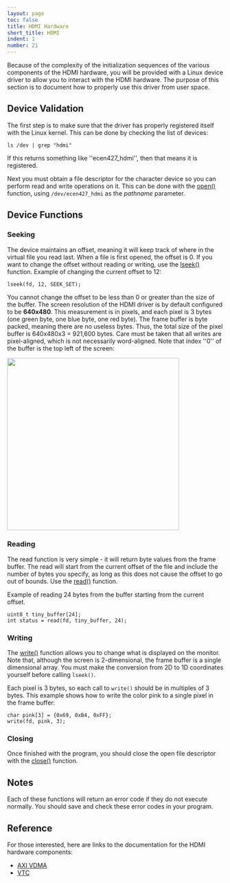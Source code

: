 ```yaml
---
layout: page
toc: false
title: HDMI Hardware
short_title: HDMI
indent: 1
number: 21
---
```


Because of the complexity of the initialization sequences of the various components of the HDMI hardware, you will be provided with a Linux device driver to allow you to interact with the HDMI hardware.  The purpose of this section is to document how to properly use this driver from user space.

## Device Validation 
The first step is to make sure that the driver has properly registered itself with the Linux kernel.  This can be done by checking the list of devices:

    ls /dev | grep "hdmi"


If this returns something like ''ecen427_hdmi'', then that means it is registered.

Next you must obtain a file descriptor for the character device so you can perform read and write operations on it.  This can be done with the [open()](http://man7.org/linux/man-pages/man2/open.2.html) function, using `/dev/ecen427_hdmi` as the *pathname* parameter.

## Device Functions 

### Seeking
The device maintains an offset, meaning it will keep track of where in the virtual file you read last.  When a file is first opened, the offset is 0.  If you want to change the offset without reading or writing, use the [lseek()](http://man7.org/linux/man-pages/man2/lseek.2.html) function. Example of changing the current offset to 12:

    lseek(fd, 12, SEEK_SET);


You cannot change the offset to be less than 0 or greater than the size of the buffer.  The screen resolution of the HDMI driver is by default configured to be **640x480**.  This measurement is in pixels, and each pixel is 3 bytes (one green byte, one blue byte, one red byte).  The frame buffer is byte packed, meaning there are no useless bytes.  Thus, the total size of the pixel buffer is 640x480x3 = 921,600 bytes. Care must be taken that all writes are pixel-aligned, which is not necessarily word-aligned.  Note that index ''0'' of the buffer is the top left of the screen:

<img src="{% link media/hdmi_screen.png %}" width="400">

### Reading
The read function is very simple - it will return byte values from the frame buffer.  The read will start from the current offset of the file and include the number of bytes you specify, as long as this does not cause the offset to go out of bounds.  Use the [read()](http://man7.org/linux/man-pages/man2/read.2.html) function.

Example of reading 24 bytes from the buffer starting from the current offset.
```
uint8_t tiny_buffer[24];
int status = read(fd, tiny_buffer, 24);
```

### Writing
The [write()](http://man7.org/linux/man-pages/man2/write.2.html) function allows you to change what is displayed on the monitor.  Note that, although the screen is 2-dimensional, the frame buffer is a single dimensional array.  You must make the conversion from 2D to 1D coordinates yourself before calling `lseek()`.  

Each pixel is 3 bytes, so each call to `write()` should be in multiples of 3 bytes.  This example shows how to write the color pink to a single pixel in the frame buffer:
```
char pink[3] = {0x69, 0xB4, 0xFF};
write(fd, pink, 3);
```

### Closing 
Once finished with the program, you should close the open file descriptor with the [close()](http://man7.org/linux/man-pages/man2/close.2.html) function.

## Notes
Each of these functions will return an error code if they do not execute normally.  You should save and check these error codes in your program.

## Reference 
For those interested, here are links to the documentation for the HDMI hardware components: 
* [AXI VDMA](https://www.xilinx.com/support/documentation/ip_documentation/axi_vdma/v6_2/pg020_axi_vdma.pdf) 
* [VTC](https://www.xilinx.com/support/documentation/ip_documentation/v_tc/v6_1/pg016_v_tc.pdf)